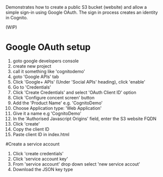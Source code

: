 
Demonstrates how to create a public S3 bucket (website) and allow a simple sign-in using Google OAuth. The sign in process creates an identity in Cognito.

(WIP)

# Google OAuth setup
1. goto google developers console
2. create new project
3. call it something like 'cognitodemo'
4. goto 'Google APIs' tab
5. Click 'Google+ APIs' (Under 'Social APIs' heading), click 'enable'
6. Go to 'Credentials'
7. Click 'Create Credentials' and select 'OAuth Client ID' option
8. Click 'Configure concent screen' button
9. Add the 'Product Name' e.g. 'CognitoDemo'
10. Choose Application type: 'Web Application'
11. Give it a name e.g 'CognitoDemo'
12. In the 'Authorised Javascript Origins' field, enter the S3 website FQDN
13. Click 'create'
14. Copy the client ID
15. Paste client ID in index.html

#Create a service account
1. Click 'create credentials'
2. Click 'service account key'
3. From 'service account' drop down select 'new service accout'
4. Download the JSON key type



